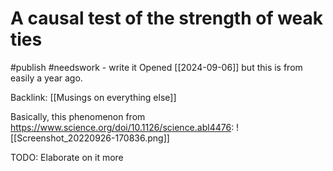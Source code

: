 # A causal test of the strength of weak ties
#publish 
#needswork - write it
Opened [[2024-09-06]] but this is from easily a year ago.

Backlink: [[Musings on everything else]]

Basically, this phenomenon from https://www.science.org/doi/10.1126/science.abl4476:
![[Screenshot_20220926-170836.png]]

TODO: Elaborate on it more
